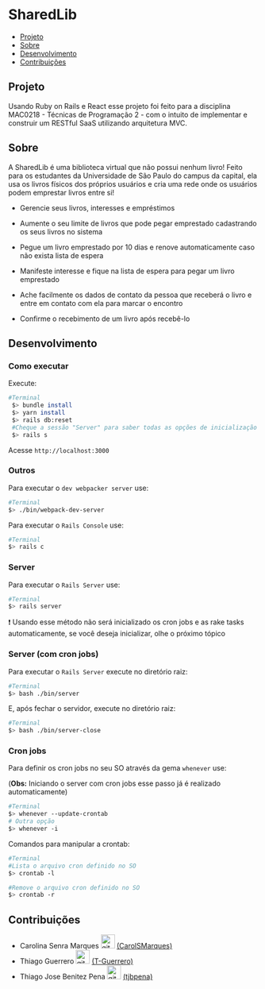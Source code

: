 # SharedLib
- [Projeto](#Projeto)
- [Sobre](#Sobre)
- [Desenvolvimento](#Desenvolvimento)
- [Contribuições](#Contribuições)

## Projeto
Usando Ruby on Rails e React esse projeto foi feito para a disciplina MAC0218 - Técnicas de Programação 2 - com o intuito de implementar e construir um RESTful SaaS utilizando arquitetura MVC.

## Sobre
A SharedLib é uma biblioteca virtual que não possui nenhum livro! Feito para os estudantes da Universidade de São Paulo do campus da capital, ela usa os livros físicos dos próprios usuários e cria uma rede onde os usuários podem emprestar livros entre si!

* Gerencie seus livros, interesses e empréstimos

* Aumente o seu limite de livros que pode pegar emprestado cadastrando os seus livros no sistema

* Pegue um livro emprestado por 10 dias e renove automaticamente caso não exista lista de espera

* Manifeste interesse e fique na lista de espera para pegar um livro emprestado

* Ache facilmente os dados de contato da pessoa que receberá o livro e entre em contato com ela para marcar o encontro

* Confirme o recebimento de um livro após recebê-lo


## Desenvolvimento
### Como executar
Execute:
```bash
#Terminal
 $> bundle install
 $> yarn install
 $> rails db:reset
 #Cheque a sessão "Server" para saber todas as opções de inicialização do servidor
 $> rails s
```
Acesse `http://localhost:3000`
### Outros
Para executar o `dev webpacker server` use:
```bash
#Terminal
$> ./bin/webpack-dev-server
```

Para executar o `Rails Console` use:
```bash
#Terminal
$> rails c
```
### Server
Para executar o `Rails Server` use:
```bash
#Terminal
$> rails server
```
 :exclamation: Usando esse método não será inicializado os cron jobs e as rake tasks automaticamente, se você deseja inicializar, olhe o      próximo tópico
<br>

### Server (com cron jobs)
Para executar o `Rails Server` execute no diretório raiz:
```bash
#Terminal
$> bash ./bin/server
```
E, após fechar o servidor, execute no diretório raiz:
```bash
#Terminal
$> bash ./bin/server-close
```

### Cron jobs
Para definir os cron jobs no seu SO através da gema `whenever` use: 

(**Obs:** Iniciando o server com cron jobs esse passo já é realizado automaticamente)
```bash
#Terminal
$> whenever --update-crontab
# Outra opção
$> whenever -i
```

Comandos para manipular a crontab:
```bash
#Terminal
#Lista o arquivo cron definido no SO
$> crontab -l

#Remove o arquivo cron definido no SO
$> crontab -r
```

## Contribuições

* Carolina Senra Marques  <img src="https://github.githubassets.com/images/modules/logos_page/GitHub-Mark.png" alt="github" width="28px" height="28px"> [(CarolSMarques)](https://github.com/CarolSMarques)
* Thiago Guerrero  <img src="https://github.githubassets.com/images/modules/logos_page/GitHub-Mark.png" alt="github" width="28px" height="28px"> [(T-Guerrero)](https://github.com/T-Guerrero)
* Thiago Jose Benitez Pena  <img src="https://github.githubassets.com/images/modules/logos_page/GitHub-Mark.png" alt="github" width="28px" height="28px"> [(tjbpena)](https://github.com/tjbpena)
